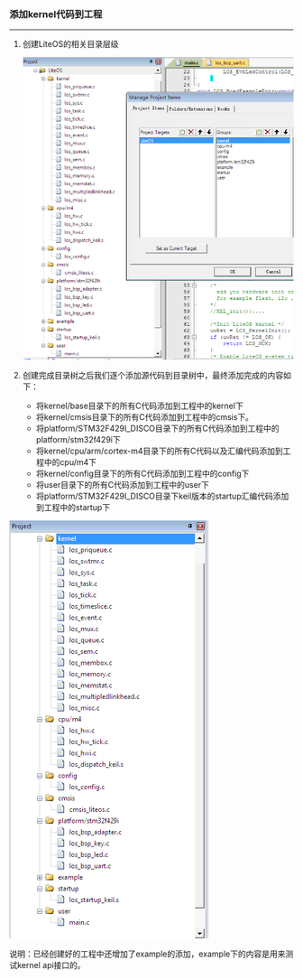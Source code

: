 <!-- order:11 -->
### 添加kernel代码到工程
---

1. 创建LiteOS的相关目录层级

    ![](./meta//keil/add_catal.png)

2. 创建完成目录树之后我们逐个添加源代码到目录树中，最终添加完成的内容如下：

    - 将kernel/base目录下的所有C代码添加到工程中的kernel下
    - 将kernel/cmsis目录下的所有C代码添加到工程中的cmsis下。
    - 将platform/STM32F429I_DISCO目录下的所有C代码添加到工程中的platform/stm32f429i下
    - 将kernel/cpu/arm/cortex-m4目录下的所有C代码以及汇编代码添加到工程中的cpu/m4下
    - 将kernel/config目录下的所有C代码添加到工程中的config下
    - 将user目录下的所有C代码添加到工程中的user下
    - 将platform/STM32F429I_DISCO目录下keil版本的startup汇编代码添加到工程中的startup下

![](./meta//keil/add_file.png)

说明：已经创建好的工程中还增加了example的添加，example下的内容是用来测试kernel api接口的。
